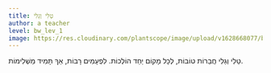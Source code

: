 ```yaml
---
title: טַלִי וְגַלִי
author: a teacher
level: bw_lev_1
image: https://res.cloudinary.com/plantscope/image/upload/v1628668077/bookworm_webapp/illustrations/ilj_fclj.jpg
---
```

טַלִי וְגַלִי חֲבֵרוֹת טוֹבוֹת,
לְכָל מָקוֹם יַחַד הוֹלְכוֹת.
לִפְעָמִים רָבוֹת,
אַךְ תָּמִיד מַשְׁלִימוֹת.